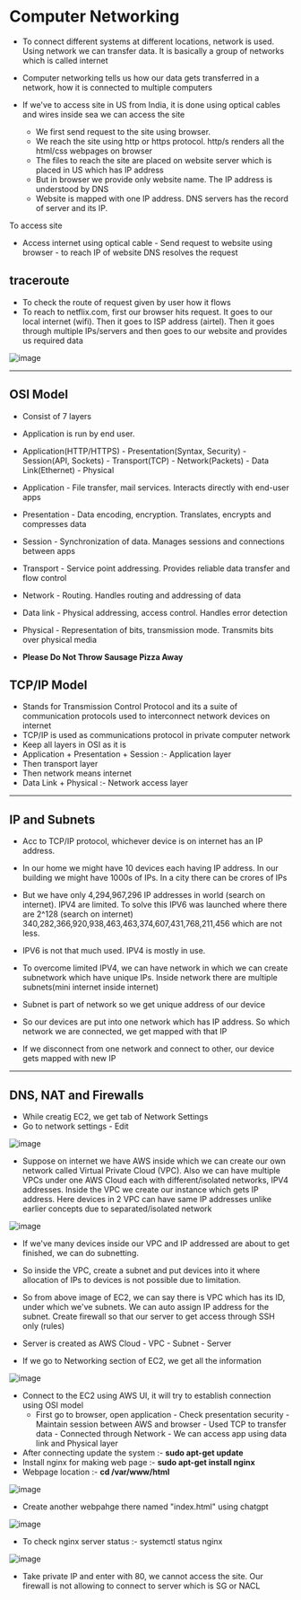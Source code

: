 # Computer Networking

- To connect different systems at different locations, network is used. Using network we can transfer data. It is basically a group of networks which is called internet
- Computer networking tells us how our data gets transferred in a network, how it is connected to multiple computers

- If we've to access site in US from India, it is done using optical cables and wires inside sea we can access the site
  - We first send request to the site using browser.
  - We reach the site using http or https protocol. http/s renders all the html/css webpages on browser
  - The files to reach the site are placed on website server which is placed in US which has IP address
  - But in browser we provide only website name. The IP address is understood by DNS
  - Website is mapped with one IP address. DNS servers has the record of server and its IP.

To access site 
- Access internet using optical cable - Send request to website using browser - to reach IP of website DNS resolves the request


traceroute
-
- To check the route of request given by user how it flows
- To reach to netflix.com, first our browser hits request. It goes to our local internet (wifi). Then it goes to ISP address (airtel). Then it goes through multiple IPs/servers and then goes to our website and provides us required data

![image](https://github.com/user-attachments/assets/e65c2e1a-c42c-4344-81b0-bc79c70692f4)

---------------------------------------------------------------------------------------------------

OSI Model
-
- Consist of 7 layers
- Application is run by end user.
- Application(HTTP/HTTPS) - Presentation(Syntax, Security) - Session(API, Sockets) - Transport(TCP) - Network(Packets) - Data Link(Ethernet) - Physical

- Application - File transfer, mail services. Interacts directly with end-user apps
- Presentation - Data encoding, encryption. Translates, encrypts and compresses data
- Session - Synchronization of data. Manages sessions and connections between apps
- Transport - Service point addressing. Provides reliable data transfer and flow control
- Network - Routing. Handles routing and addressing of data
- Data link - Physical addressing, access control. Handles error detection
- Physical - Representation of bits, transmission mode. Transmits bits over physical media

- **Please Do Not Throw Sausage Pizza Away**

TCP/IP Model
-
- Stands for Transmission Control Protocol and its a suite of communication protocols used to interconnect network devices on internet
- TCP/IP is used as communications protocol in private computer network
- Keep all layers in OSI as it is
- Application + Presentation + Session :- Application layer
- Then transport layer
- Then network means internet
- Data Link + Physical :- Network access layer


---------------------------------------------------------------------------------------------------

IP and Subnets
-
-  Acc to TCP/IP protocol, whichever device is on internet has an IP address.
-  In our home we might have 10 devices each having IP address. In our building we might have 1000s of IPs. In a city there can be crores of IPs
-  But we have only 4,294,967,296 IP addresses in world (search on internet). IPV4 are limited. To solve this IPV6 was launched where there are 2^128 (search on internet) 340,282,366,920,938,463,463,374,607,431,768,211,456 which are not less.
- IPV6 is not that much used. IPV4 is mostly in use.
- To overcome limited IPV4, we can have network in which we can create subnetwork which have unique IPs. Inside network there are multiple subnets(mini internet inside internet)
- Subnet is part of network so we get unique address of our device

- So our devices are put into one network which has IP address. So which network we are connected, we get mapped with that IP
- If we disconnect from one network and connect to other, our device gets mapped with new IP

---------------------------------------------------------------------------------------------------

DNS, NAT and Firewalls
-
- While creatig EC2, we get tab of Network Settings
- Go to network settings - Edit

![image](https://github.com/user-attachments/assets/6f29511c-b728-41ec-8147-3340fc3d2609)

- Suppose on internet we have AWS inside which we can create our own network called Virtual Private Cloud (VPC). Also we can have multiple VPCs under one AWS Cloud each with different/isolated networks, IPV4 addresses. Inside the VPC we create our instance which gets IP address. Here devices in 2 VPC can have same IP addresses unlike earlier concepts due to separated/isolated network

![image](https://github.com/user-attachments/assets/054d077d-4717-43ef-86ce-387273d3e701)

- If we've many devices inside our VPC and IP addressed are about to get finished, we can do subnetting.
- So inside the VPC, create a subnet and put devices into it where allocation of IPs to devices is not possible due to limitation.

- So from above image of EC2, we can say there is VPC which has its ID, under which we've subnets. We can auto assign IP address for the subnet. Create firewall so that our server to get access through SSH only (rules)

- Server is created as AWS Cloud - VPC - Subnet - Server

- If we go to Networking section of EC2, we get all the information

![image](https://github.com/user-attachments/assets/48c31fc8-000d-487e-b339-8ede9853b248)

- Connect to the EC2 using AWS UI, it will try to establish connection using OSI model
  - First go to browser, open application - Check presentation security - Maintain session between AWS and browser - Used TCP to transfer data - Connected through Network - We can access app using data link and Physical layer
- After connecting update the system :- **sudo apt-get update**
- Install nginx for making web page :- **sudo apt-get install nginx**
- Webpage location :- **cd /var/www/html**

![image](https://github.com/user-attachments/assets/860c6160-12c5-49bc-bb10-83b59b4241e4)

- Create another webpahge there named "index.html" using chatgpt

![image](https://github.com/user-attachments/assets/50ba1b3d-22ed-4f89-b3fd-8d10762047bc)

- To check nginx server status :- systemctl status nginx

![image](https://github.com/user-attachments/assets/51d58af8-f70d-4114-863d-bb65137c59df)

- Take private IP and enter with 80, we cannot access the site. Our firewall is not allowing to connect to server which is SG or NACL






